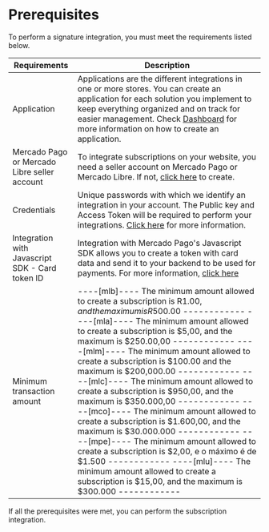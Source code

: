 # Prerequisites

To perform a signature integration, you must meet the requirements listed below.

| Requirements | Description |
|---|---|
| Application | Applications are the different integrations in one or more stores. You can create an application for each solution you implement to keep everything organized and on track for easier management. Check [Dashboard](/developers/en/docs/subscriptions/additional-content/your-integrations/introduction) for more information on how to create an application. |
| Mercado Pago or Mercado Libre seller account | To integrate subscriptions on your website, you need a seller account on Mercado Pago or Mercado Libre. If not, [click here](https://www.mercadopago[FAKER][URL][DOMAIN]/hub/registration/landing) to create. | 
| Credentials | Unique passwords with which we identify an integration in your account. The Public key and Access Token will be required to perform your integrations. [Click here](/developers/en/guides/additional-content/your-integrations/credentials) for more information. |
| Integration with Javascript SDK - Card token ID | Integration with Mercado Pago's Javascript SDK allows you to create a token with card data and send it to your backend to be used for payments. For more information, [click here](/developers/en/docs/checkout-api/integration-configuration/card/integrate-via-cardform) |
 | Minimum transaction amount | ----[mlb]---- The minimum amount allowed to create a subscription is R$1.00, and the maximum is R$500.00 ------------ ----[mla]---- The minimum amount allowed to create a subscription is $5,00, and the maximum is $250.00,00 ------------ ----[mlm]---- The minimum amount allowed to create a subscription is $100.00 and the maximum is $200,000.00 ------------ ----[mlc]---- The minimum amount allowed to create a subscription is $950,00, and the maximum is $350.000,00 ------------ ----[mco]---- The minimum amount allowed to create a subscription is $1.600,00,  and the maximum is $30.000.000 ------------ ----[mpe]---- The minimum amount allowed to create a subscription is $2,00, e o máximo é de $1.500 ------------ ----[mlu]---- The minimum amount allowed to create a subscription is $15,00, and the maximum is $300.000 ------------ |
 
If all the prerequisites were met, you can perform the subscription integration.

